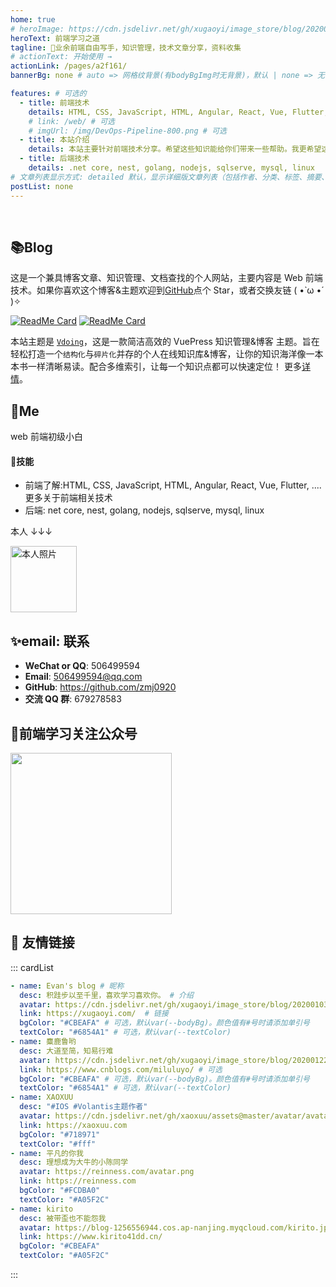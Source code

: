 ```yaml
---
home: true
# heroImage: https://cdn.jsdelivr.net/gh/xugaoyi/image_store/blog/20200409124835.png
heroText: 前端学习之道
tagline: 🚀业余前端自由写手，知识管理，技术文章分享，资料收集
# actionText: 开始使用 →
actionLink: /pages/a2f161/
bannerBg: none # auto => 网格纹背景(有bodyBgImg时无背景)，默认 | none => 无 | '大图地址' | background: 自定义背景样式       提示：如发现文本颜色不适应你的背景时可以到palette.styl修改$bannerTextColor变量

features: # 可选的
  - title: 前端技术
    details: HTML, CSS, JavaScript, HTML, Angular, React, Vue, Flutter, ....更多关于前端相关技术
    # link: /web/ # 可选
    # imgUrl: /img/DevOps-Pipeline-800.png # 可选
  - title: 本站介绍
    details: 本站主要针对前端技术分享。希望这些知识能给你们带来一些帮助。我更希望这个网站发展成WiKi 的形式，而不是一堆教程。我也希望大家能多提建议。
  - title: 后端技术
    details: .net core, nest, golang, nodejs, sqlserve, mysql, linux
# 文章列表显示方式: detailed 默认，显示详细版文章列表（包括作者、分类、标签、摘要、分页等）| simple => 显示简约版文章列表（仅标题和日期）| none 不显示文章列表
postList: none
---
```


<!-- <p align="left">
  <a href="https://www.npmjs.com/package/vuepress-theme-vdoing" target="_blank"><img src="https://img.shields.io/npm/v/vuepress-theme-vdoing" alt="npm" class="no-zoom"></a>
  <a href="https://www.npmjs.com/package/vuepress-theme-vdoing" target="_blank"><img src="https://img.shields.io/npm/dt/vuepress-theme-vdoing" alt="npm" class="no-zoom"></a>
  <a href="https://github.com/xugaoyi/vuepress-theme-vdoing" target="_blank"><img src='https://img.shields.io/github/stars/xugaoyi/vuepress-theme-vdoing' alt='GitHub stars' class="no-zoom"></a>
  <a href="https://github.com/xugaoyi/vuepress-theme-vdoing" target="_blank"><img src='https://img.shields.io/github/forks/xugaoyi/vuepress-theme-vdoing' alt='GitHub forks' class="no-zoom"></a>
</p> -->
<br/>

## 📚Blog

这是一个兼具博客文章、知识管理、文档查找的个人网站，主要内容是 Web 前端技术。如果你喜欢这个博客&主题欢迎到[GitHub](https://github.com/zmj0920/vuepress-theme-vdoing)点个 Star，或者交换友链 ( •̀ ω •́ )✧


[<img src="https://github-readme-stats.vercel.app/api/pin/?username=zmj0920&amp;repo=FleetingTime" alt="ReadMe Card" class="no-zoom">](https://github.com/zmj0920/FleetingTime)
[<img src="https://github-readme-stats.vercel.app/api/pin/?username=zmj0920&amp;repo=vuepress-theme-vdoing" alt="ReadMe Card" class="no-zoom">](https://www.521em.cn/)

本站主题是 [`Vdoing`](https://github.com/zmj0920/vuepress-theme-vdoing)，这是一款简洁高效的 VuePress 知识管理&博客 主题。旨在轻松打造一个`结构化`与`碎片化`并存的个人在线知识库&博客，让你的知识海洋像一本本书一样清晰易读。配合多维索引，让每一个知识点都可以快速定位！ 更多[详情](https://github.com/zmj0920/vuepress-theme-vdoing)。

## 🐼Me

web 前端初级小白

#### 🎉技能

- 前端了解:HTML, CSS, JavaScript, HTML, Angular, React, Vue, Flutter, ....更多关于前端相关技术
- 后端: net core, nest, golang, nodejs, sqlserve, mysql, linux

本人 ↓↓↓

<img src='https://cdn.jsdelivr.net/gh/zmj0920/image_store/blog/%E5%BE%AE%E4%BF%A1%E5%9B%BE%E7%89%87_20210522215249.jpg' alt='本人照片' style="width:106px;">

## ✨email: 联系

- **WeChat or QQ**: <a :href="qqUrl" class='qq'>506499594</a>
- **Email**: <a href="mailto:506499594@qq.com">506499594@qq.com</a>
- **GitHub**: <https://github.com/zmj0920>
- **交流 QQ 群**: 679278583

## 🎉前端学习关注公众号

<img src='https://cdn.jsdelivr.net/gh/zmj0920/image_store/blog/qrcode_for_gh_52992b8978d4_258%20(1).jpg'  style="width:258px;">

<script>
  export default {
    data(){
      return {
        qqUrl: 'tencent://message/?uin=506499494&Site=&Menu=yes'
      }
    },
    mounted(){
      const flag =  navigator.userAgent.match(/(phone|pad|pod|iPhone|iPod|ios|iPad|Android|Mobile|BlackBerry|IEMobile|MQQBrowser|JUC|Fennec|wOSBrowser|BrowserNG|WebOS|Symbian|Windows Phone)/i);
      if(flag){
        this.qqUrl = 'mqqwpa://im/chat?chat_type=wpa&uin=506499494&version=1&src_type=web&web_src=oicqzone.com'
      }
    }
  }
</script>

## 🎉 友情链接

::: cardList

```yaml
- name: Evan's blog # 昵称
  desc: 积跬步以至千里，喜欢学习喜欢你。 # 介绍
  avatar: https://cdn.jsdelivr.net/gh/xugaoyi/image_store/blog/20200103123203.jpg # 头像
  link: https://xugaoyi.com/  # 链接
  bgColor: "#CBEAFA" # 可选，默认var(--bodyBg)。颜色值有#号时请添加单引号
  textColor: "#6854A1" # 可选，默认var(--textColor)
- name: 麋鹿鲁哟
  desc: 大道至简，知易行难
  avatar: https://cdn.jsdelivr.net/gh/xugaoyi/image_store/blog/20200122153807.jpg # 可选
  link: https://www.cnblogs.com/miluluyo/ # 可选
  bgColor: "#CBEAFA" # 可选，默认var(--bodyBg)。颜色值有#号时请添加单引号
  textColor: "#6854A1" # 可选，默认var(--textColor)
- name: XAOXUU
  desc: "#IOS #Volantis主题作者"
  avatar: https://cdn.jsdelivr.net/gh/xaoxuu/assets@master/avatar/avatar.png
  link: https://xaoxuu.com
  bgColor: "#718971"
  textColor: "#fff"
- name: 平凡的你我
  desc: 理想成为大牛的小陈同学
  avatar: https://reinness.com/avatar.png
  link: https://reinness.com
  bgColor: "#FCDBA0"
  textColor: "#A05F2C"
- name: kirito
  desc: 被带歪也不能怨我
  avatar: https://blog-1256556944.cos.ap-nanjing.myqcloud.com/kirito.jpg
  link: https://www.kirito41dd.cn/
  bgColor: "#CBEAFA"
  textColor: "#A05F2C"
```

:::
